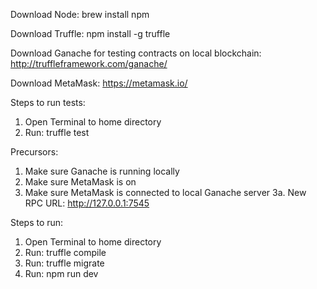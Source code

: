 Download Node: brew install npm

Download Truffle: npm install -g truffle

Download Ganache for testing contracts on local blockchain: http://truffleframework.com/ganache/

Download MetaMask: https://metamask.io/

Steps to run tests:
1. Open Terminal to home directory
2. Run: truffle test

Precursors:
1. Make sure Ganache is running locally
2. Make sure MetaMask is on
3. Make sure MetaMask is connected to local Ganache server
	3a. New RPC URL: http://127.0.0.1:7545

Steps to run:
1. Open Terminal to home directory
2. Run: truffle compile
3. Run: truffle migrate
2. Run: npm run dev